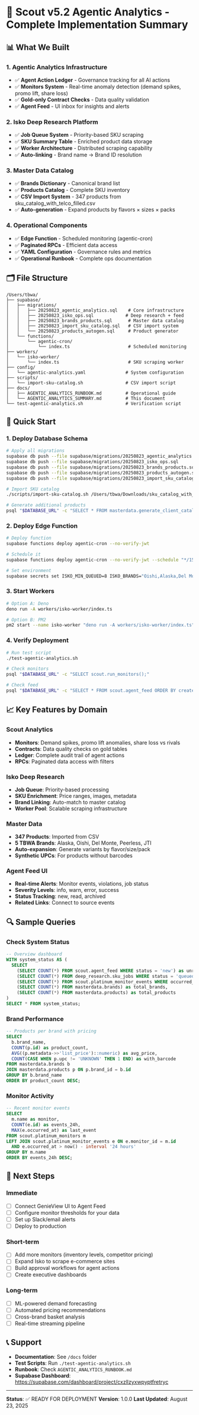 # 🎯 Scout v5.2 Agentic Analytics - Complete Implementation Summary

## 📊 What We Built

### 1. **Agentic Analytics Infrastructure**
- ✅ **Agent Action Ledger** - Governance tracking for all AI actions
- ✅ **Monitors System** - Real-time anomaly detection (demand spikes, promo lift, share loss)
- ✅ **Gold-only Contract Checks** - Data quality validation
- ✅ **Agent Feed** - UI inbox for insights and alerts

### 2. **Isko Deep Research Platform**
- ✅ **Job Queue System** - Priority-based SKU scraping
- ✅ **SKU Summary Table** - Enriched product data storage
- ✅ **Worker Architecture** - Distributed scraping capability
- ✅ **Auto-linking** - Brand name → Brand ID resolution

### 3. **Master Data Catalog**
- ✅ **Brands Dictionary** - Canonical brand list
- ✅ **Products Catalog** - Complete SKU inventory
- ✅ **CSV Import System** - 347 products from sku_catalog_with_telco_filled.csv
- ✅ **Auto-generation** - Expand products by flavors × sizes × packs

### 4. **Operational Components**
- ✅ **Edge Function** - Scheduled monitoring (agentic-cron)
- ✅ **Paginated RPCs** - Efficient data access
- ✅ **YAML Configuration** - Governance rules and metrics
- ✅ **Operational Runbook** - Complete ops documentation

## 🗂️ File Structure

```
/Users/tbwa/
├── supabase/
│   ├── migrations/
│   │   ├── 20250823_agentic_analytics.sql    # Core infrastructure
│   │   ├── 20250823_isko_ops.sql            # Deep research + feed
│   │   ├── 20250823_brands_products.sql      # Master data catalog
│   │   ├── 20250823_import_sku_catalog.sql   # CSV import system
│   │   └── 20250823_products_autogen.sql     # Product generator
│   └── functions/
│       └── agentic-cron/
│           └── index.ts                      # Scheduled monitoring
├── workers/
│   └── isko-worker/
│       └── index.ts                          # SKU scraping worker
├── config/
│   └── agentic-analytics.yaml               # System configuration
├── scripts/
│   └── import-sku-catalog.sh                # CSV import script
├── docs/
│   ├── AGENTIC_ANALYTICS_RUNBOOK.md         # Operational guide
│   └── AGENTIC_ANALYTICS_SUMMARY.md         # This document
└── test-agentic-analytics.sh                # Verification script
```

## 🚀 Quick Start

### 1. Deploy Database Schema
```bash
# Apply all migrations
supabase db push --file supabase/migrations/20250823_agentic_analytics.sql
supabase db push --file supabase/migrations/20250823_isko_ops.sql
supabase db push --file supabase/migrations/20250823_brands_products.sql
supabase db push --file supabase/migrations/20250823_products_autogen.sql
supabase db push --file supabase/migrations/20250823_import_sku_catalog.sql

# Import SKU catalog
./scripts/import-sku-catalog.sh /Users/tbwa/Downloads/sku_catalog_with_telco_filled.csv

# Generate additional products
psql "$DATABASE_URL" -c "SELECT * FROM masterdata.generate_client_catalogs();"
```

### 2. Deploy Edge Function
```bash
# Deploy function
supabase functions deploy agentic-cron --no-verify-jwt

# Schedule it
supabase functions deploy agentic-cron --no-verify-jwt --schedule "*/15 * * * *"

# Set environment
supabase secrets set ISKO_MIN_QUEUED=8 ISKO_BRANDS="Oishi,Alaska,Del Monte,JTI,Peerless"
```

### 3. Start Workers
```bash
# Option A: Deno
deno run -A workers/isko-worker/index.ts

# Option B: PM2
pm2 start --name isko-worker "deno run -A workers/isko-worker/index.ts"
```

### 4. Verify Deployment
```bash
# Run test script
./test-agentic-analytics.sh

# Check monitors
psql "$DATABASE_URL" -c "SELECT scout.run_monitors();"

# Check feed
psql "$DATABASE_URL" -c "SELECT * FROM scout.agent_feed ORDER BY created_at DESC LIMIT 5;"
```

## 📈 Key Features by Domain

### Scout Analytics
- **Monitors**: Demand spikes, promo lift anomalies, share loss vs rivals
- **Contracts**: Data quality checks on gold tables
- **Ledger**: Complete audit trail of agent actions
- **RPCs**: Paginated data access with filters

### Isko Deep Research
- **Job Queue**: Priority-based processing
- **SKU Enrichment**: Price ranges, images, metadata
- **Brand Linking**: Auto-match to master catalog
- **Worker Pool**: Scalable scraping infrastructure

### Master Data
- **347 Products**: Imported from CSV
- **5 TBWA Brands**: Alaska, Oishi, Del Monte, Peerless, JTI
- **Auto-expansion**: Generate variants by flavor/size/pack
- **Synthetic UPCs**: For products without barcodes

### Agent Feed UI
- **Real-time Alerts**: Monitor events, violations, job status
- **Severity Levels**: info, warn, error, success
- **Status Tracking**: new, read, archived
- **Related Links**: Connect to source events

## 🔍 Sample Queries

### Check System Status
```sql
-- Overview dashboard
WITH system_status AS (
  SELECT 
    (SELECT COUNT(*) FROM scout.agent_feed WHERE status = 'new') as unread_feed,
    (SELECT COUNT(*) FROM deep_research.sku_jobs WHERE status = 'queued') as queued_jobs,
    (SELECT COUNT(*) FROM scout.platinum_monitor_events WHERE occurred_at > now() - interval '1 hour') as recent_events,
    (SELECT COUNT(*) FROM masterdata.brands) as total_brands,
    (SELECT COUNT(*) FROM masterdata.products) as total_products
)
SELECT * FROM system_status;
```

### Brand Performance
```sql
-- Products per brand with pricing
SELECT 
  b.brand_name,
  COUNT(p.id) as product_count,
  AVG((p.metadata->>'list_price')::numeric) as avg_price,
  COUNT(CASE WHEN p.upc != 'UNKNOWN' THEN 1 END) as with_barcode
FROM masterdata.brands b
JOIN masterdata.products p ON p.brand_id = b.id
GROUP BY b.brand_name
ORDER BY product_count DESC;
```

### Monitor Activity
```sql
-- Recent monitor events
SELECT 
  m.name as monitor,
  COUNT(e.id) as events_24h,
  MAX(e.occurred_at) as last_event
FROM scout.platinum_monitors m
LEFT JOIN scout.platinum_monitor_events e ON e.monitor_id = m.id
  AND e.occurred_at > now() - interval '24 hours'
GROUP BY m.name
ORDER BY events_24h DESC;
```

## 🎯 Next Steps

### Immediate
- [ ] Connect GenieView UI to Agent Feed
- [ ] Configure monitor thresholds for your data
- [ ] Set up Slack/email alerts
- [ ] Deploy to production

### Short-term
- [ ] Add more monitors (inventory levels, competitor pricing)
- [ ] Expand Isko to scrape e-commerce sites
- [ ] Build approval workflows for agent actions
- [ ] Create executive dashboards

### Long-term
- [ ] ML-powered demand forecasting
- [ ] Automated pricing recommendations
- [ ] Cross-brand basket analysis
- [ ] Real-time streaming pipeline

## 📞 Support

- **Documentation**: See `/docs` folder
- **Test Scripts**: Run `./test-agentic-analytics.sh`
- **Runbook**: Check `AGENTIC_ANALYTICS_RUNBOOK.md`
- **Supabase Dashboard**: https://supabase.com/dashboard/project/cxzllzyxwpyptfretryc

---

**Status**: ✅ READY FOR DEPLOYMENT
**Version**: 1.0.0
**Last Updated**: August 23, 2025